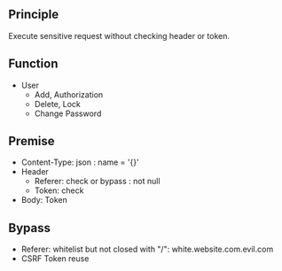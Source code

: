 ## Principle
 Execute sensitive request without checking header or token.

## Function
- User
  - Add, Authorization
  - Delete, Lock
  - Change Password


## Premise
- Content-Type: json : name = '{}'
- Header
  - Referer: check or bypass : not null
  - Token: check
- Body: Token

## Bypass
- Referer: whitelist but not closed with "/": white.website.com.evil.com
- CSRF Token reuse
